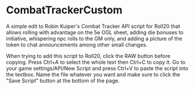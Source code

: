 # CombatTrackerCustom
A simple edit to Robin Kuiper's Combat Tracker API script for Roll20 that allows rolling with advantage on the 5e OGL sheet, adding die bonuses to initiative, whispering npc rolls to the GM only, and adding a picture of the token to chat announcements among other small changes.

When trying to add this script to Roll20, click the RAW button before copying. Press Ctrl+A to select the whole text then Ctrl+C to copy it. Go to your game settings/API/New Script and press Ctrl+V to paste the script into the textbox. Name the file whatever you want and make sure to click the "Save Script" button at the bottom of the page.
